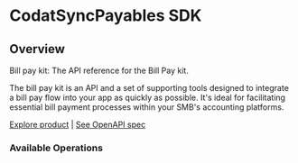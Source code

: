 # CodatSyncPayables SDK


## Overview

Bill pay kit: The API reference for the Bill Pay kit. 

The bill pay kit is an API and a set of supporting tools designed to integrate a bill pay flow into your app as quickly as possible. It's ideal for facilitating essential bill payment processes within your SMB's accounting platforms.

[Explore product](https://docs.codat.io/payables/bill-pay-kit) | [See OpenAPI spec](https://github.com/codatio/oas)


### Available Operations


